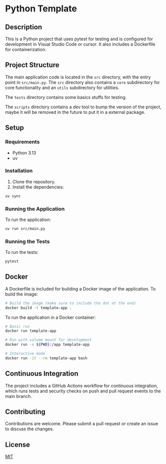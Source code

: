 # Python Template

## Description

This is a Python project that uses pytest for testing and is configured for development in Visual Studio Code or cursor. It also includes a Dockerfile for containerization.

## Project Structure

The main application code is located in the `src` directory, with the entry point in `src/main.py`. The `src` directory also contains a `core` subdirectory for core functionality and an `utils` subdirectory for utilities.

The `tests` directory contains some basics stuffs for testing.

The `scripts` directory contains a dev tool to bump the version of the project, maybe it will be removed in the future to put it in a external package.

## Setup

### Requirements

- Python 3.13
- uv

### Installation

1. Clone the repository.
2. Install the dependencies:

```sh
uv sync
```

### Running the Application

To run the application:

```sh
uv run src/main.py
```

### Running the Tests

To run the tests:

```sh
pytest
```

## Docker

A Dockerfile is included for building a Docker image of the application. To build the image:

```sh
# Build the image (make sure to include the dot at the end)
docker build -t template-app .
```

To run the application in a Docker container:

```sh
# Basic run
docker run template-app

# Run with volume mount for development
docker run -v ${PWD}:/app template-app

# Interactive mode
docker run -it --rm template-app bash  
```

## Continuous Integration

The project includes a GitHub Actions workflow for continuous integration, which runs tests and security checks on push and pull request events to the main branch.

## Contributing

Contributions are welcome. Please submit a pull request or create an issue to discuss the changes.

## License

[MIT](LICENSE)